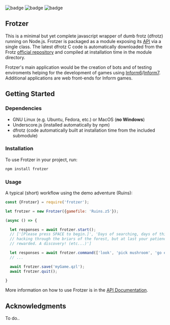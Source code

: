 ![badge](https://img.shields.io/endpoint?url=https://gist.githubusercontent.com/bitbxl/554394d67973a35b66f7b60a24fa0950/raw/frotzer-test.json) ![badge](https://img.shields.io/endpoint?url=https://gist.githubusercontent.com/bitbxl/554394d67973a35b66f7b60a24fa0950/raw/frotzer-build.json) ![badge](https://img.shields.io/endpoint?url=https://gist.githubusercontent.com/bitbxl/554394d67973a35b66f7b60a24fa0950/raw/frotzer-coverage.json)

## Frotzer

This is a minimal but yet complete javascript wrapper of dumb frotz (dfrotz)
 running on Node.js. Frotzer is packaged as a module exposing its [API](docs/api.md) via a single
 class. The latest dfrotz C code is automatically downloaded from the Frotz [official repository](https://gitlab.com/DavidGriffith/frotz) and compiled at installation time in the module directory.

 Frotzer's main application would be the creation of bots and of testing enviroments
 helping for the development of games using [Inform6](https://www.inform-fiction.org/)/[Inform7](http://inform7.com/). Additional applications are web front-ends for Inform games.


## Getting Started

### Dependencies

* GNU Linux (e.g. Ubuntu, Fedora, etc.) or MacOS (**no Windows**)
* Underscore.js (installed automatically by npm)
* dfrotz (code automatically built at installation time from the included submodule)

### Installation
To use Frotzer in your project, run:
```javascript
npm install frotzer
```

### Usage

A typical (short) workflow using the demo adventure (Ruins):
```javascript
const {Frotzer} = require('frotzer');

let frotzer = new Frotzer({gamefile: 'Ruins.z5'});

(async () => {

  let responses = await frotzer.start();
  // ['[Please press SPACE to begin.]', 'Days of searching, days of thirsty
  // hacking through the briars of the forest, but at last your patience was
  // rewarded. A discovery! (etc...)']

  let responses = await frotzer.command(['look', 'pick mushroom', 'go east']);
  // ...

  await frotzer.save('myGame.qzl');
  await frotzer.quit();

}
```
More information on how to use Frotzer is in the [API Documentation](docs/api.md).


## Acknowledgments
To do..
